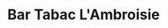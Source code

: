 ---
title: "Bar Tabac L'Ambroisie"
url: /merindol/bar-tabac-lambroisie-rue-du-relarguier/
shop: marchand de journaux
---